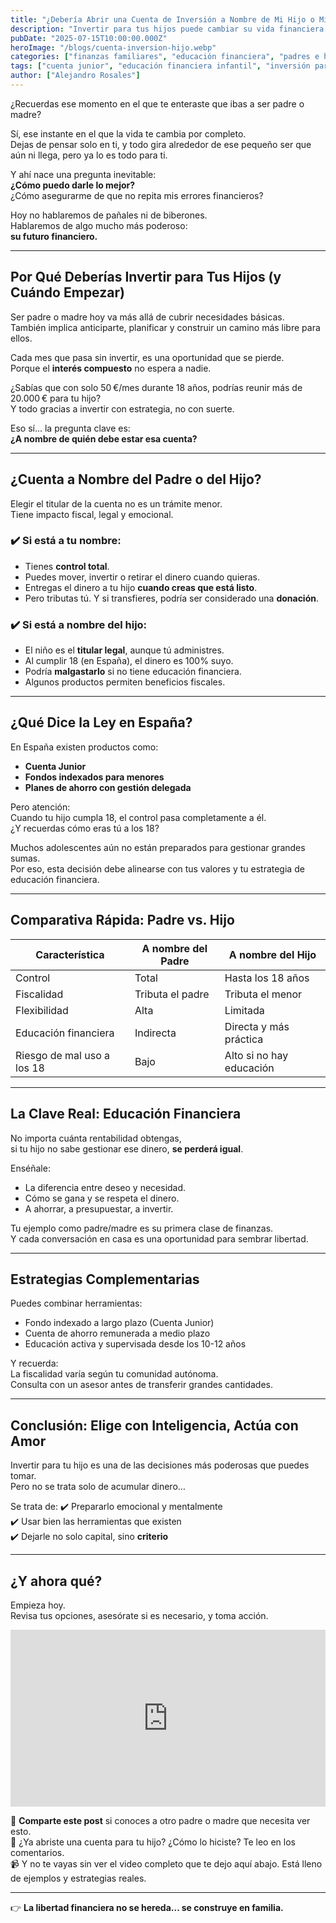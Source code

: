 ```yaml
---
title: "¿Debería Abrir una Cuenta de Inversión a Nombre de Mi Hijo o Mía?"
description: "Invertir para tus hijos puede cambiar su vida financiera. Pero… ¿quién debe ser el titular de esa cuenta? Descubre las claves fiscales, legales y estratégicas antes de decidir."
pubDate: "2025-07-15T10:00:00.000Z"
heroImage: "/blogs/cuenta-inversion-hijo.webp"
categories: ["finanzas familiares", "educación financiera", "padres e hijos", "inversiones a largo plazo"]
tags: ["cuenta junior", "educación financiera infantil", "inversión para hijos", "futuro financiero", "cuentas para menores"]
author: ["Alejandro Rosales"]
---
```

¿Recuerdas ese momento en el que te enteraste que ibas a ser padre o madre?

Sí, ese instante en el que la vida te cambia por completo.  
Dejas de pensar solo en ti, y todo gira alrededor de ese pequeño ser que aún ni llega, pero ya lo es todo para ti.

Y ahí nace una pregunta inevitable:  
**¿Cómo puedo darle lo mejor?**  
¿Cómo asegurarme de que no repita mis errores financieros?

Hoy no hablaremos de pañales ni de biberones.  
Hablaremos de algo mucho más poderoso:  
**su futuro financiero.**

---

## Por Qué Deberías Invertir para Tus Hijos (y Cuándo Empezar)

Ser padre o madre hoy va más allá de cubrir necesidades básicas.  
También implica anticiparte, planificar y construir un camino más libre para ellos.

Cada mes que pasa sin invertir, es una oportunidad que se pierde.  
Porque el **interés compuesto** no espera a nadie.

¿Sabías que con solo 50 €/mes durante 18 años, podrías reunir más de 20.000 € para tu hijo?  
Y todo gracias a invertir con estrategia, no con suerte.

Eso sí… la pregunta clave es:  
**¿A nombre de quién debe estar esa cuenta?**

---

## ¿Cuenta a Nombre del Padre o del Hijo?

Elegir el titular de la cuenta no es un trámite menor.  
Tiene impacto fiscal, legal y emocional.

### ✔️ Si está a tu nombre:
- Tienes **control total**.
- Puedes mover, invertir o retirar el dinero cuando quieras.
- Entregas el dinero a tu hijo **cuando creas que está listo**.
- Pero tributas tú. Y si transfieres, podría ser considerado una **donación**.

### ✔️ Si está a nombre del hijo:
- El niño es el **titular legal**, aunque tú administres.
- Al cumplir 18 (en España), el dinero es 100% suyo.
- Podría **malgastarlo** si no tiene educación financiera.
- Algunos productos permiten beneficios fiscales.

---

## ¿Qué Dice la Ley en España?

En España existen productos como:
- **Cuenta Junior**
- **Fondos indexados para menores**
- **Planes de ahorro con gestión delegada**

Pero atención:  
Cuando tu hijo cumpla 18, el control pasa completamente a él.  
¿Y recuerdas cómo eras tú a los 18?

Muchos adolescentes aún no están preparados para gestionar grandes sumas.  
Por eso, esta decisión debe alinearse con tus valores y tu estrategia de educación financiera.

---

## Comparativa Rápida: Padre vs. Hijo

| Característica              | A nombre del Padre        | A nombre del Hijo           |
|----------------------------|---------------------------|-----------------------------|
| Control                    | Total                     | Hasta los 18 años           |
| Fiscalidad                 | Tributa el padre          | Tributa el menor            |
| Flexibilidad               | Alta                      | Limitada                    |
| Educación financiera       | Indirecta                 | Directa y más práctica      |
| Riesgo de mal uso a los 18 | Bajo                      | Alto si no hay educación    |

---

## La Clave Real: Educación Financiera

No importa cuánta rentabilidad obtengas,  
si tu hijo no sabe gestionar ese dinero, **se perderá igual**.

Enséñale:
- La diferencia entre deseo y necesidad.
- Cómo se gana y se respeta el dinero.
- A ahorrar, a presupuestar, a invertir.

Tu ejemplo como padre/madre es su primera clase de finanzas.  
Y cada conversación en casa es una oportunidad para sembrar libertad.

---

## Estrategias Complementarias

Puedes combinar herramientas:
- Fondo indexado a largo plazo (Cuenta Junior)
- Cuenta de ahorro remunerada a medio plazo
- Educación activa y supervisada desde los 10-12 años

Y recuerda:  
La fiscalidad varía según tu comunidad autónoma.  
Consulta con un asesor antes de transferir grandes cantidades.

---

## Conclusión: Elige con Inteligencia, Actúa con Amor

Invertir para tu hijo es una de las decisiones más poderosas que puedes tomar.  
Pero no se trata solo de acumular dinero…

Se trata de:
✔️ Prepararlo emocional y mentalmente  
✔️ Usar bien las herramientas que existen  
✔️ Dejarle no solo capital, sino **criterio**

---

## ¿Y ahora qué?

Empieza hoy.  
Revisa tus opciones, asesórate si es necesario, y toma acción.

<div class="iframe-container" style="position: relative; width: 100%; height: 0; padding-bottom: 56.25%; overflow: hidden;">
  <iframe width="560" height="315" src="https://www.youtube.com/embed/bTZufqL-Tzs?si=S_USui7cxJ9HG7aT" title="YouTube video player" frameborder="0" allow="accelerometer; autoplay; clipboard-write; encrypted-media; gyroscope; picture-in-picture; web-share" allowfullscreen style="position: absolute; top: 0; left: 0; width: 100%; height: 100%; border: none;"></iframe>
</div>

🔁 **Comparte este post** si conoces a otro padre o madre que necesita ver esto.  
💬 ¿Ya abriste una cuenta para tu hijo? ¿Cómo lo hiciste? Te leo en los comentarios.  
📹 Y no te vayas sin ver el video completo que te dejo aquí abajo. Está lleno de ejemplos y estrategias reales.

---

👉 **La libertad financiera no se hereda… se construye en familia.**